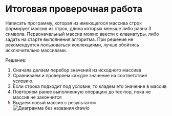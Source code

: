 # Итоговая проверочная работа
Написать программу, которая из имеющегося массива строк формирует массив из строк, длина которых меньше либо равна 3 символа. Первоначальный массив можно ввести с клавиатуры, либо задать на старте выполнения алгоритма. При решение не рекомендуется пользоваться коллекциями, лучше обойтись исключительно массивами. 

Решение:
1. Сначала делаем перебор значений из исходного массива
2. Сравниваем и проверяем каждое значение на соответствие условию.
3. Если строка подходит под условие, то кладем это значение в массив
4. Повторяем ранее выполненную операцию до тех пор, пока не массив не закончится
5. Выдаем новый массив с результатом
![Диаграмма без названия drawio](https://user-images.githubusercontent.com/115809153/208961593-f195027a-ef19-4765-a313-ba33b0c7de08.png)
